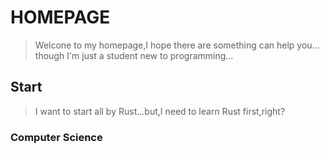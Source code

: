 # HOMEPAGE
> Welcone to my homepage,I hope there are something can help you...
> though I'm just a student new to programming...
## Start
> I want to start all by Rust...but,I need to learn Rust first,right?
### Computer Science

